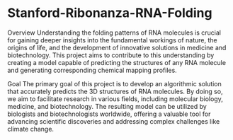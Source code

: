 # Stanford-Ribonanza-RNA-Folding
Overview
Understanding the folding patterns of RNA molecules is crucial for gaining deeper insights into the fundamental workings of nature, the origins of life, and the development of innovative solutions in medicine and biotechnology. This project aims to contribute to this understanding by creating a model capable of predicting the structures of any RNA molecule and generating corresponding chemical mapping profiles.

Goal
The primary goal of this project is to develop an algorithmic solution that accurately predicts the 3D structures of RNA molecules. By doing so, we aim to facilitate research in various fields, including molecular biology, medicine, and biotechnology. The resulting model can be utilized by biologists and biotechnologists worldwide, offering a valuable tool for advancing scientific discoveries and addressing complex challenges like climate change.
